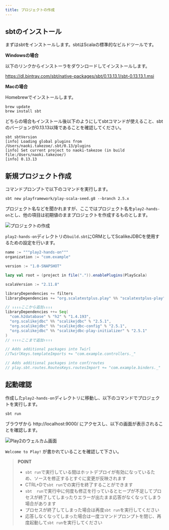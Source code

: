 ```yaml
---
title: プロジェクトの作成
---
```


## sbtのインストール

まずはsbtをインストールします。sbtはScalaの標準的なビルドツールです。

**Windowsの場合**

以下のリンクからインストーラをダウンロードしてインストールします。

https://dl.bintray.com/sbt/native-packages/sbt/0.13.13.1/sbt-0.13.13.1.msi

**Macの場合**

Homebrewでインストールします。

```
brew update
brew install sbt
```

どちらの場合もインストール後以下のようにしてsbtコマンドが使えること、sbtのバージョンが0.13.13以降であることを確認してください。

```
sbt sbtVersion
[info] Loading global plugins from /Users/naoki.takezoe/.sbt/0.13/plugins
[info] Set current project to naoki-takezoe (in build file:/Users/naoki.takezoe/)
[info] 0.13.13
```

## 新規プロジェクト作成

コマンドプロンプトで以下のコマンドを実行します。

```
sbt new playframework/play-scala-seed.g8 --branch 2.5.x
```

プロジェクト名などを聞かれますが、ここではプロジェクト名を`play2-hands-on`とし、他の項目は初期値のままプロジェクトを作成するものとします。

![プロジェクトの作成](../images/play2.5-scalikejdbc2.5/create_project.png)

`play2-hands-on`ディレクトリの`build.sbt`にORMとしてScalikeJDBCを使用するための設定を行います。

```scala
name := """play2-hands-on"""
organization := "com.example"

version := "1.0-SNAPSHOT"

lazy val root = (project in file(".")).enablePlugins(PlayScala)

scalaVersion := "2.11.8"

libraryDependencies += filters
libraryDependencies += "org.scalatestplus.play" %% "scalatestplus-play" % "1.5.1" % Test

// ↓↓↓↓ここから追加↓↓↓↓
libraryDependencies ++= Seq(
  "com.h2database" % "h2" % "1.4.193",
  "org.scalikejdbc" %% "scalikejdbc" % "2.5.1",
  "org.scalikejdbc" %% "scalikejdbc-config" % "2.5.1",
  "org.scalikejdbc" %% "scalikejdbc-play-initializer" % "2.5.1"
)
// ↑↑↑↑ここまで追加↑↑↑↑

// Adds additional packages into Twirl
//TwirlKeys.templateImports += "com.example.controllers._"

// Adds additional packages into conf/routes
// play.sbt.routes.RoutesKeys.routesImport += "com.example.binders._"
```

## 起動確認

作成した`play2-hands-on`ディレクトリに移動し、以下のコマンドでプロジェクトを実行します。

```
sbt run
```

ブラウザから http://localhost:9000/ にアクセスし、以下の画面が表示されることを確認します。

![Play2のウェルカム画面](../images/play2.5-scalikejdbc2.5/welcome.png)

`Welcome to Play!` が書かれていることを確認して下さい。

> **POINT**
>
> * `sbt run`で実行している間はホットデプロイが有効になっているため、ソースを修正するとすぐに変更が反映されます
> * CTRL+Dで`sbt run`での実行を終了することができます
> * `sbt  run`で実行中に何度も修正を行っているとヒープが不足してプロセスが終了してしまったりエラーが出たまま応答がなくなってしまう場合があります
> * プロセスが終了してしまった場合は再度`sbt run`を実行してください
> * 応答しなくなってしまった場合は一度コマンドプロンプトを閉じ、再度起動して`sbt run`を実行してください
